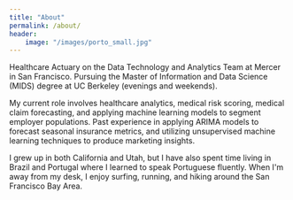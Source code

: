 ```yaml
---
title: "About"
permalink: /about/
header:
    image: "/images/porto_small.jpg"
---
```


Healthcare Actuary on the Data Technology and Analytics Team at Mercer in San Francisco. Pursuing the Master of Information and Data Science (MIDS) degree at UC Berkeley (evenings and weekends).

My current role involves healthcare analytics, medical risk scoring, medical claim forecasting, and applying machine learning models to segment employer populations. Past experience in applying ARIMA models to forecast seasonal insurance metrics, and utilizing unsupervised machine learning techniques to produce marketing insights.

I grew up in both California and Utah, but I have also spent time living in Brazil and Portugal where I learned to speak Portuguese fluently. When I'm away from my desk, I enjoy surfing, running, and hiking around the San Francisco Bay Area.